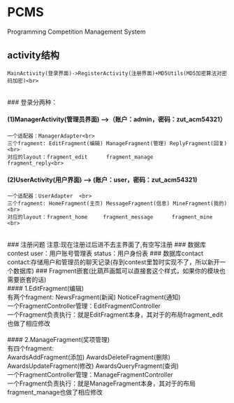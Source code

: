 # PCMS
Programming Competition Management System

## activity结构<br>
    MainActivity(登录界面)->RegisterActivity(注册界面)+MD5Utils(MD5加密算法对密码加密)<br>
<br>
### 登录分两种：<br>

#### (1)ManagerActivity(管理员界面) -->（账户：admin，密码：zut_acm54321）<br>
    一个适配器：ManagerAdapter<br>
    三个fragment: EditFragment(编辑) ManageFragment(管理) ReplyFragment(回复)<br>
    对应的layout：fragment_edit      fragment_manage      fragment_reply<br>

#### (2)UserActivity(用户界面)   --> (账户：user，密码：zut_acm54321)<br>
    一个适配器：UserAdapter  <br>
    三个fragment: HomeFragment(主页) MessageFragment(信息) MineFragment(我的)  <br>
    对应的layout：fragment_home     fragment_message      fragment_mine  <br>
<br>
### 注册问题
    注意:现在注册过后进不去主界面了,有空写注册
### 数据库contest
    user：用户账号管理表
    status：用户身份表
### 数据库contact
    contact:存储用户和管理员的聊天记录(存到contest里暂时实现不了，所以新开一个数据库)
### Fragment嵌套(比葫芦画瓢可以直接套这个样式，如果你的模块也需要嵌套的话)<br>
#### 1.EditFragment(编辑) <br>
    有两个fragment: NewsFragment(新闻)  NoticeFragment(通知)<br>
    一个FragmentController管理：EditFragmentController<br>
    一个Fragment负责执行：就是EditFragment本身，其对于的布局fragment_edit也做了相应修改<br>
<br>
#### 2.ManageFragment(奖项管理)<br> 
    有四个fragment: <br>
    AwardsAddFragment(添加)  AwardsDeleteFragment(删除)<br>
    AwardsUpdateFragment(修改) AwardsQueryFragment(查询)<br>
    一个FragmentController管理：ManageFragmentController<br>
    一个Fragment负责执行：就是ManageFragment本身，其对于的布局fragment_manage也做了相应修改<br>
<br>
    
 
